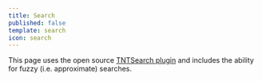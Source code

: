 ```yaml
---
title: Search
published: false
template: search
icon: search
---
```


This page uses the open source [TNTSearch plugin](https://github.com/trilbymedia/grav-plugin-tntsearch) and includes the ability for fuzzy (i.e. approximate) searches.
